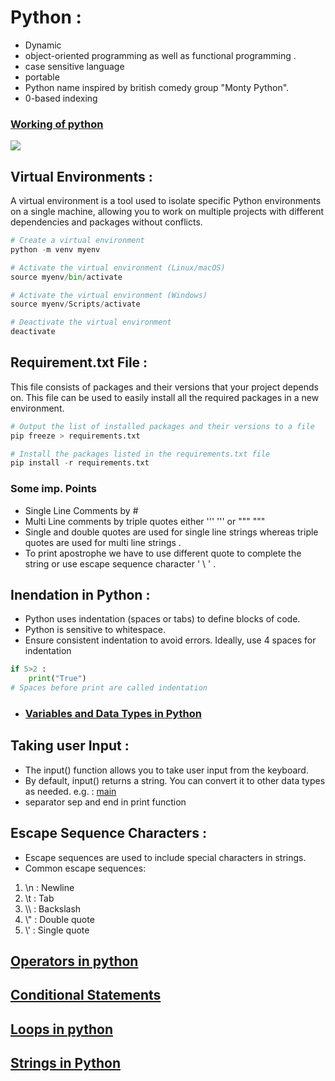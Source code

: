 # Python :
- Dynamic 
- object-oriented programming as well as functional programming .
- case sensitive language 
- portable
- Python name inspired by british comedy group "Monty Python".
- 0-based indexing

### [Working of python](./images/1000221207.jpg)
[![](https://mermaid.ink/img/pako:eNp1UU1PwzAM_StWzlHVrZu05oZACCQKExUTh16yxmsDbTK5rlA17b-TUpVxYDnFfh928k6i9AaFEh--J4dD4SActtwgPNiOPQ3gD7AduPZuAjss2XoHj47Jm75EA_sBdjfP8PqS52_ZxAJYpJtUrZWc63tLHcMOqRvVizRdqGRGZ8_tUPMIRvGsyvRRwsE2jCThSbdGg1opCZcp6Uol0fqK0zJ6n5m3vj0S1ujG-Z2EStNeVwilb5pJpNbRn31zy2D8lwtbwv_mycV8Gceb8FiQQooWqdXWhE89jXAhuMYWC6HC1Wj6LEThzoGne_b54EqhmHqUgnxf1UIddNOFqj8azXhndUW6_e2isSGTbMrsJ7rzN9ssilY?type=png)](https://mermaid.live/edit#pako:eNp1UU1PwzAM_StWzlHVrZu05oZACCQKExUTh16yxmsDbTK5rlA17b-TUpVxYDnFfh928k6i9AaFEh--J4dD4SActtwgPNiOPQ3gD7AduPZuAjss2XoHj47Jm75EA_sBdjfP8PqS52_ZxAJYpJtUrZWc63tLHcMOqRvVizRdqGRGZ8_tUPMIRvGsyvRRwsE2jCThSbdGg1opCZcp6Uol0fqK0zJ6n5m3vj0S1ujG-Z2EStNeVwilb5pJpNbRn31zy2D8lwtbwv_mycV8Gceb8FiQQooWqdXWhE89jXAhuMYWC6HC1Wj6LEThzoGne_b54EqhmHqUgnxf1UIddNOFqj8azXhndUW6_e2isSGTbMrsJ7rzN9ssilY)

## Virtual Environments : 
A virtual environment is a tool used to isolate specific Python environments on a single machine, allowing you to work on multiple projects with different dependencies and packages without conflicts.

```python
# Create a virtual environment
python -m venv myenv

# Activate the virtual environment (Linux/macOS)
source myenv/bin/activate

# Activate the virtual environment (Windows)
source myenv/Scripts/activate

# Deactivate the virtual environment
deactivate
```
## Requirement.txt File : 
This file consists of packages and their versions that your project depends on. This file can be used to easily install all the required packages in a new environment.
```python
# Output the list of installed packages and their versions to a file
pip freeze > requirements.txt

# Install the packages listed in the requirements.txt file
pip install -r requirements.txt
```
### Some imp. Points 
- Single Line Comments by  # 
- Multi Line comments by triple quotes either  ''' ''' or """ """ 
- Single and double quotes are used for single line strings whereas triple quotes are used for multi line strings .
- To print apostrophe we have to use different quote to complete the string or use escape sequence character ' \ ' .

## Inendation in Python : 
- Python uses indentation (spaces or tabs) to define blocks of code.
- Python is sensitive to whitespace. 
- Ensure consistent indentation to avoid errors. Ideally, use 4 spaces for indentation
```python
if 5>2 :
    print("True")
# Spaces before print are called indentation
```

- ### [Variables and Data Types in Python](variable.ipynb)

## Taking user Input : 
- The  input()  function allows you to take user input from the keyboard.
- By default,  input()  returns a string. You can convert it to other data types as
needed. e.g. : [main](main.ipynb)
- separator sep and end in print function 

## Escape Sequence Characters : 
- Escape sequences are used to include special characters in strings.
- Common escape sequences:
1. \n : Newline
2. \t : Tab
3. \\\ : Backslash
4. \\" : Double quote
5. \\' : Single quote

## [Operators in python](operators.ipynb)
## [Conditional Statements](conditional.ipynb)
## [Loops in python](Loops.ipynb)
## [Strings in Python](strings.ipynb)